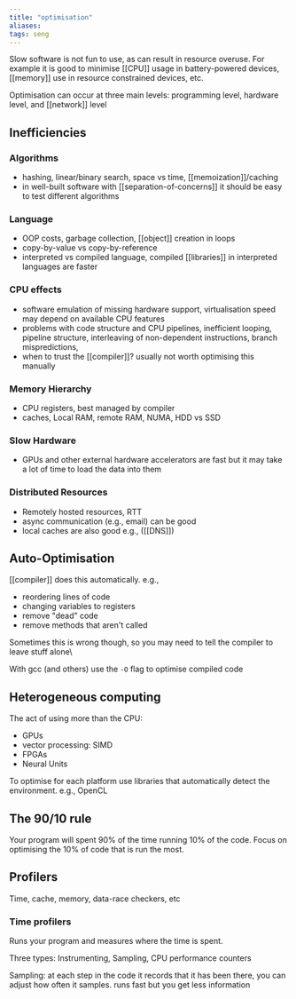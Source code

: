 ```yaml
---
title: "optimisation"
aliases: 
tags: seng
---
```


Slow software is not fun to use, as can result in resource overuse. For example it is good to minimise [[CPU]] usage in battery-powered devices, [[memory]] use in resource constrained devices, etc. 

Optimisation can occur at three main levels: programming level, hardware level, and [[network]] level

## Inefficiencies
### Algorithms
- hashing, linear/binary search, space vs time, [[memoization]]/caching
- in well-built software with [[separation-of-concerns]] it should be easy to test different algorithms

### Language
 - OOP costs, garbage collection, [[object]] creation in loops
 - copy-by-value vs copy-by-reference
 - interpreted vs compiled language, compiled [[libraries]] in interpreted languages are faster

### CPU effects
- software emulation of missing hardware support, virtualisation speed may depend on available CPU features
- problems with code structure and CPU pipelines, inefficient looping, pipeline structure, interleaving of non-dependent instructions, branch mispredictions, 
- when to trust the [[compiler]]? usually not worth optimising this manually

### Memory Hierarchy
- CPU registers, best managed by compiler
- caches, Local RAM, remote RAM, NUMA, HDD vs SSD

### Slow Hardware
- GPUs and other external hardware accelerators are fast but it may take a lot of time to load the data into them

### Distributed Resources
- Remotely hosted resources, RTT
- async communication (e.g., email) can be good
- local caches are also good e.g., ([[DNS]])

## Auto-Optimisation
[[compiler]] does this automatically. e.g.,
- reordering lines of code
- changing variables to registers
- remove "dead" code
- remove methods that aren't called

Sometimes this is wrong though, so you may need to tell the compiler to leave stuff alone\

With gcc (and others) use the `-O` flag to optimise compiled code

## Heterogeneous computing
The act of using more than the CPU:
- GPUs
- vector processing: SIMD
- FPGAs
- Neural Units

To optimise for each platform use libraries that automatically detect the environment. e.g., OpenCL

## The 90/10 rule
Your program will spent 90% of the time running 10% of the code. Focus on optimising the 10% of code that is run the most.

## Profilers
Time, cache, memory, data-race checkers, etc

### Time profilers
Runs your program and measures where the time is spent.

Three types: Instrumenting, Sampling, CPU performance counters

Sampling: at each step in the code it records that it has been there, you can adjust how often it samples. runs fast but you get less information